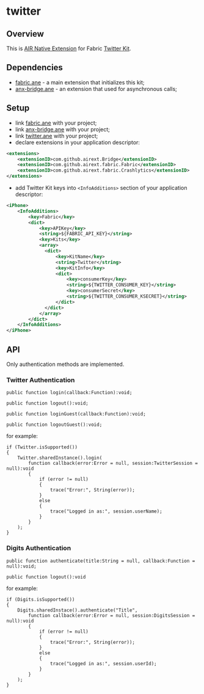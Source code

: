 # twitter

## Overview
This is [AIR Native Extension](http://www.adobe.com/devnet/air/native-extensions-for-air.html) for Fabric [Twitter Kit](https://dev.twitter.com/twitter-kit/overview).

## Dependencies
* [fabric.ane](https://github.com/airext/fabric/fabric) - a main extension that initializes this kit;
* [anx-bridge.ane](https://github.com/airext/anx-bridge) - an extension that used for asynchronous calls;

## Setup
* link [fabric.ane](https://github.com/airext/fabric/tree/master/bin/fabric.ane) with your project;
* link [anx-bridge.ane](https://github.com/airext/anx-bridge/tree/master/bin/anx-bridge.ane) with your project;
* link [twitter.ane](https://github.com/airext/fabric/tree/master/bin/twitter.ane) with your project;
* declare extensions in your application descriptor:
```xml
<extensions> 
    <extensionID>com.github.airext.Bridge</extensionID>
    <extensionID>com.github.airext.fabric.Fabric</extensionID>
    <extensionID>com.github.airext.fabric.Crashlytics</extensionID>
</extensions>
```
* add Twitter Kit keys into `<InfoAdditions>` section of your application descriptor:
```xml
<iPhone>
    <InfoAdditions>
        <key>Fabric</key>
        <dict>
            <key>APIKey</key>
            <string>${FABRIC_API_KEY}</string>
            <key>Kits</key>
            <array>
              <dict>
                  <key>KitName</key>
                  <string>Twitter</string>
                  <key>KitInfo</key>
                  <dict>
                      <key>consumerKey</key>
                      <string>${TWITTER_CONSUMER_KEY}</string>
                      <key>consumerSecret</key>
                      <string>${TWITTER_CONSUMER_KSECRET}</string>
                  </dict>
              </dict>
            </array>
        </dict>
    </InfoAdditions>
</iPhone>
```

## API
Only authentication methods are implemented.

### Twitter Authentication
```as3
public function login(callback:Function):void;

public function logout():void;

public function loginGuest(callback:Function):void;

public function logoutGuest():void;
```
for example:
```as3
if (Twitter.isSupported())
{
    Twitter.sharedInstance().login(
        function callback(error:Error = null, session:TwitterSession = null):void
        {
            if (error != null)
            {
                trace("Error:", String(error));
            }
            else
            {
                trace("Logged in as:", session.userName);
            }
        }
    );
}
```

### Digits Authentication
```as3
public function authenticate(title:String = null, callback:Function = null):void;

public function logout():void
```
for example:
```as3
if (Digits.isSupported())
{
    Digits.sharedInstace().authenticate("Title", 
        function callback(error:Error = null, session:DigitsSession = null):void
        {
            if (error != null)
            {
                trace("Error:", String(error));
            }
            else
            {
                trace("Logged in as:", session.userId);
            }
        }
    );
}
```
